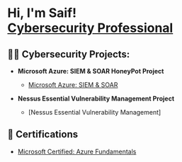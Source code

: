 <h1>Hi, I'm Saif! <br/><a href="https://github.com/SaifSyedh"> <a href="https://www.linkedin.com/in/saif-syed-42355826b/">Cybersecurity Professional</a></h1>
  


<h2>👨‍💻 Cybersecurity Projects:</h2>

- <b>Microsoft Azure: SIEM & SOAR HoneyPot Project</b>
  - [Microsoft Azure: SIEM & SOAR](https://github.com/SaifSyedh/MicrosoftAzureSentinal/blob/main/README.md)

- <b>Nessus Essential Vulnerability Management Project</b>
  - [Nessus Essential Vulnerability Management]


<h2>🥇 Certifications</h2>

- [Microsoft Certified: Azure Fundamentals]()
  

